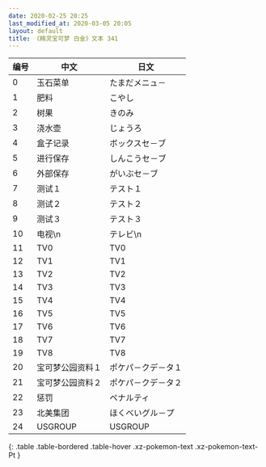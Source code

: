 ```yaml
---
date: 2020-02-25 20:25
last_modified_at: 2020-03-05 20:05
layout: default
title: 《精灵宝可梦 白金》文本 341
---
```

| 编号 | 中文 | 日文 |
| ---- | ---- | ---- |
| 0 | 玉石菜单 | たまだメニュ－ |
| 1 | 肥料 | こやし |
| 2 | 树果 | きのみ |
| 3 | 浇水壶 | じょうろ |
| 4 | 盒子记录 | ボックスセ－ブ |
| 5 | 进行保存 | しんこうセ－ブ |
| 6 | 外部保存 | がいぶセ－ブ |
| 7 | 测试１ | テスト１ |
| 8 | 测试２ | テスト２ |
| 9 | 测试３ | テスト３ |
| 10 | 电视\n | テレビ\n |
| 11 | TV0 | TV0 |
| 12 | TV1 | TV1 |
| 13 | TV2 | TV2 |
| 14 | TV3 | TV3 |
| 15 | TV4 | TV4 |
| 16 | TV5 | TV5 |
| 17 | TV6 | TV6 |
| 18 | TV7 | TV7 |
| 19 | TV8 | TV8 |
| 20 | 宝可梦公园资料１ | ポケパ－クデ－タ１ |
| 21 | 宝可梦公园资料２ | ポケパ－クデ－タ２ |
| 22 | 惩罚 | ペナルティ |
| 23 | 北美集团 | ほくべいグル－プ |
| 24 | USGROUP | USGROUP |
{: .table .table-bordered .table-hover .xz-pokemon-text .xz-pokemon-text-Pt }